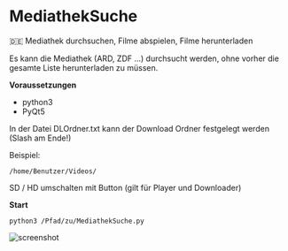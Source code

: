 # MediathekSuche
🇩🇪
Mediathek durchsuchen, Filme abspielen, Filme herunterladen

Es kann die Mediathek (ARD, ZDF ...) durchsucht werden, ohne vorher die gesamte Liste herunterladen zu müssen.

__Voraussetzungen__

- python3
- PyQt5

In der Datei DLOrdner.txt kann der Download Ordner festgelegt werden (Slash am Ende!)

Beispiel:

```/home/Benutzer/Videos/```

SD / HD umschalten mit Button (gilt für Player und Downloader)

__Start__

```python3 /Pfad/zu/MediathekSuche.py```

![screenshot](https://github.com/Axel-Erfurt/MediathekSuche/blob/master/screenshot.png)
